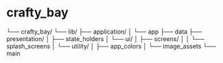 # crafty_bay

└── crafty_bay/
└── lib/
├── application/
│   └── app
├── data
├── presentation/
│   ├── state_holders
│   └── ui/
│       ├── screens/
│       │   └── splash_screens
│       └── utility/
│           ├── app_colors
│           └── image_assets
└── main